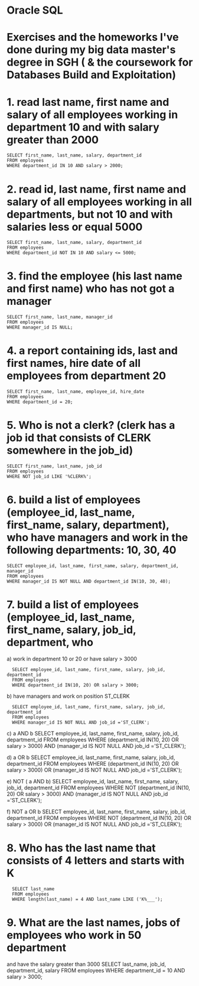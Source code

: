 # Oracle SQL
# Exercises and the homeworks I've done during my big data master's degree in SGH ( & the coursework for Databases Build and Exploitation)


# 1. read last name, first name and salary of all employees working in department 10 and with salary greater than 2000
    SELECT first_name, last_name, salary, department_id
    FROM employees
    WHERE department_id IN 10 AND salary > 2000;

# 2. read id, last name, first name and salary of all employees working in all departments, but not 10 and with salaries less or equal 5000
    SELECT first_name, last_name, salary, department_id
    FROM employees
    WHERE department_id NOT IN 10 AND salary <= 5000;

# 3. find the employee (his last name and first name) who has not got a manager
    SELECT first_name, last_name, manager_id
    FROM employees
    WHERE manager_id IS NULL;

# 4. a report containing ids, last and first names, hire date of all employees from department 20
    SELECT first_name, last_name, employee_id, hire_date
    FROM employees
    WHERE department_id = 20;

# 5. Who is not a clerk? (clerk has a job id that consists of CLERK somewhere in the job_id)
    SELECT first_name, last_name, job_id
    FROM employees
    WHERE NOT job_id LIKE '%CLERK%';

# 6. build a list of employees (employee_id, last_name, first_name, salary, department), who have managers and work in the following departments: 10, 30, 40
    SELECT employee_id, last_name, first_name, salary, department_id, manager_id
    FROM employees
    WHERE manager_id IS NOT NULL AND department_id IN(10, 30, 40);

# 7. build a list of employees (employee_id, last_name, first_name, salary, job_id, department, who
   a) work in department 10 or 20 or have salary > 3000
   
      SELECT employee_id, last_name, first_name, salary, job_id, department_id
      FROM employees
      WHERE department_id IN(10, 20) OR salary > 3000;

   b) have managers and work on position ST_CLERK
   
      SELECT employee_id, last_name, first_name, salary, job_id, department_id
      FROM employees
      WHERE manager_id IS NOT NULL AND job_id ='ST_CLERK';
      
   c) a AND b
      SELECT employee_id, last_name, first_name, salary, job_id, department_id
      FROM employees
      WHERE (department_id IN(10, 20) OR salary > 3000) 
      AND (manager_id IS NOT NULL AND job_id ='ST_CLERK');
      
   d) a OR b
      SELECT employee_id, last_name, first_name, salary, job_id, department_id
      FROM employees
      WHERE (department_id IN(10, 20) OR salary > 3000)
      OR (manager_id IS NOT NULL AND job_id ='ST_CLERK');
      
   e) NOT ( a AND b)
      SELECT employee_id, last_name, first_name, salary, job_id, department_id
      FROM employees
      WHERE NOT (department_id IN(10, 20) OR salary > 3000) 
      AND (manager_id IS NOT NULL AND job_id ='ST_CLERK');
      
   f) NOT a OR b
      SELECT employee_id, last_name, first_name, salary, job_id, department_id
      FROM employees
      WHERE NOT (department_id IN(10, 20) OR salary > 3000)
      OR (manager_id IS NOT NULL AND job_id ='ST_CLERK');
      
# 8. Who has the last name that consists of 4 letters and starts with K
      SELECT last_name
      FROM employees
      WHERE length(last_name) = 4 AND last_name LIKE ('K%___');


# 9. What are the last names, jobs of employees who work in 50 department
   and have the salary greater than 3000
    SELECT last_name, job_id, department_id, salary
    FROM employees
    WHERE department_id = 10 AND salary > 3000;

